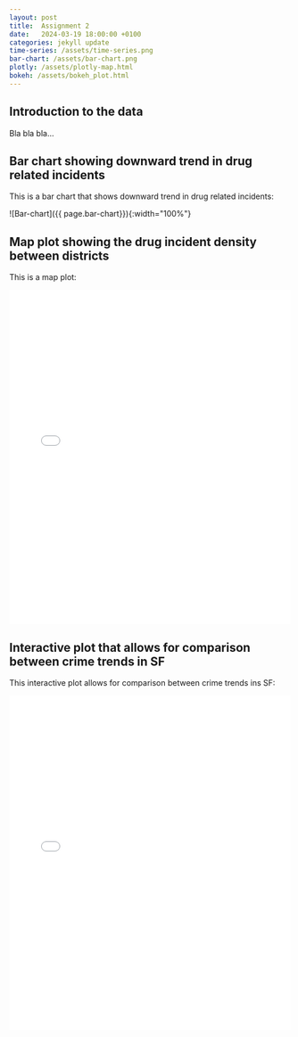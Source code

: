 ```yaml
---
layout: post
title:  Assignment 2
date:   2024-03-19 18:00:00 +0100
categories: jekyll update
time-series: /assets/time-series.png
bar-chart: /assets/bar-chart.png
plotly: /assets/plotly-map.html
bokeh: /assets/bokeh_plot.html
---
```

## Introduction to the data
Bla bla bla...

## Bar chart showing downward trend in drug related incidents
This is a bar chart that shows downward trend in drug related incidents:

![Bar-chart]({{ page.bar-chart}}){:width="100%"}

## Map plot showing the drug incident density between districts
This is a map plot:

<iframe src="{{page.plotly}}" width="100%" height="600px" frameborder="0">
    Sorry, your browser doesn't support iframes.
</iframe>

## Interactive plot that allows for comparison between crime trends in SF
This interactive plot allows for comparison between crime trends ins SF:
<iframe src="{{page.bokeh}}" width="100%" height="600px" frameborder="0">
    Sorry, your browser doesn't support iframes.
</iframe>
